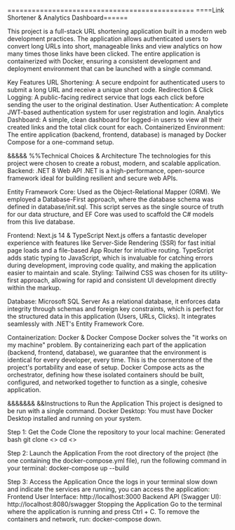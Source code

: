 ==============================================
====Link Shortener & Analytics Dashboard======

This project is a full-stack URL shortening application built in a modern web development practices. 
The application allows authenticated users to convert long URLs into short, manageable links and view analytics on how many times those links have been clicked.
The entire application is containerized with Docker, ensuring a consistent development and deployment environment that can be launched with a single command.

Key Features
URL Shortening: A secure endpoint for authenticated users to submit a long URL and receive a unique short code.
Redirection & Click Logging: A public-facing redirect service that logs each click before sending the user to the original destination.
User Authentication: A complete JWT-based authentication system for user registration and login.
Analytics Dashboard: A simple, clean dashboard for logged-in users to view all their created links and the total click count for each.
Containerized Environment: The entire application (backend, frontend, database) is managed by Docker Compose for a one-command setup.


&&&&&
%%Technical Choices & Architecture
The technologies for this project were chosen to create a robust, modern, and scalable application.
Backend: .NET 8 Web API
.NET is a high-performance, open-source framework ideal for building resilient and secure web APIs.

Entity Framework Core: Used as the Object-Relational Mapper (ORM). We employed a Database-First approach, where the database schema was defined in database/init.sql. 
This script serves as the single source of truth for our data structure, and EF Core was used to scaffold the C# models from this live database.

Frontend: Next.js 14 & TypeScript
Next.js offers a fantastic developer experience with features like Server-Side Rendering (SSR) for fast initial page loads and a file-based App Router for intuitive routing.
TypeScript adds static typing to JavaScript, which is invaluable for catching errors during development, improving code quality, and making the application easier to maintain and scale.
Styling: Tailwind CSS was chosen for its utility-first approach, allowing for rapid and consistent UI development directly within the markup.

Database: Microsoft SQL Server
As a relational database, it enforces data integrity through schemas and foreign key constraints, which is perfect for the structured data in this application (Users, URLs, Clicks). 
It integrates seamlessly with .NET's Entity Framework Core.

Containerization: Docker & Docker Compose
Docker solves the "it works on my machine" problem. By containerizing each part of the application (backend, frontend, database), we guarantee that the environment is identical for every developer, every time. 
This is the cornerstone of the project's portability and ease of setup.
Docker Compose acts as the orchestrator, defining how these isolated containers should be built, configured, and networked together to function as a single, cohesive application.


&&&&&&&
&&Instructions to Run the Application
This project is designed to be run with a single command.
Docker Desktop: You must have Docker Desktop installed and running on your system.

Step 1: Get the Code
Clone the repository to your local machine:
Generated bash
git clone <>
cd <>

Step 2: Launch the Application
From the root directory of the project (the one containing the docker-compose.yml file), run the following command in your terminal:
docker-compose up --build

Step 3: Access the Application
Once the logs in your terminal slow down and indicate the services are running, you can access the application:
Frontend User Interface: http://localhost:3000
Backend API (Swagger UI): http://localhost:8080/swagger
Stopping the Application
Go to the terminal where the application is running and press Ctrl + C.
To remove the containers and network, run: docker-compose down.